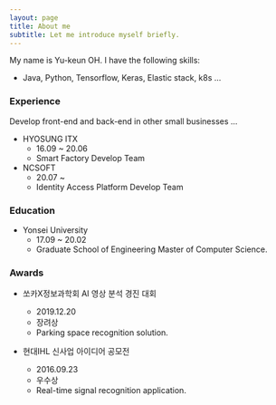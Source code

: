 ```yaml
---
layout: page
title: About me
subtitle: Let me introduce myself briefly.
---
```


My name is Yu-keun OH. I have the following skills:
- Java, Python, Tensorflow, Keras, Elastic stack, k8s ... 

### Experience
Develop front-end and back-end in other small businesses ... 
+ HYOSUNG ITX
    + 16.09 ~ 20.06 
    + Smart Factory Develop Team
+ NCSOFT
    + 20.07 ~
    + Identity Access Platform Develop Team 
    
### Education
+ Yonsei University
    + 17.09 ~ 20.02 
    + Graduate School of Engineering Master of Computer Science. 

### Awards
+ 쏘카X정보과학회 AI 영상 분석 경진 대회 
    + 2019.12.20 
    + 장려상 
    + Parking space recognition solution.

+ 현대IHL 신사업 아이디어 공모전
    + 2016.09.23 
    + 우수상
    + Real-time signal recognition application.
